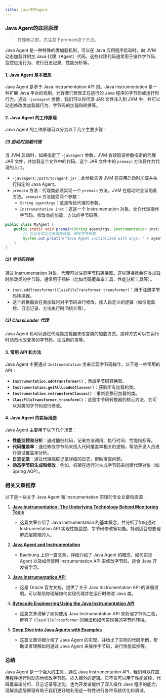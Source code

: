 ```yaml
---
title: java中的agent
---
```


### Java Agent的底层原理

>在理解之前，先注意下premain这个方法。

Java Agent 是一种特殊的类加载机制，可以在 Java 应用程序启动时，向 JVM 动态加载并附加 Java 代理（Agent）代码。这些代理代码通常用于操作字节码、监控应用行为、进行日志记录、性能分析等。

#### 1. **Java Agent 基本概念**

Java Agent 是基于 Java Instrumentation API 的。Java Instrumentation 是一种扩展 Java 平台的机制，允许我们修改正在运行的 Java 程序的字节码或运行时行为。通过 `-javaagent` 参数，我们可以将代理 JAR 文件注入到 JVM 中，并可以动态修改类加载器行为、字节码的加载和转换等。

#### 2. **Java Agent 的工作原理**

Java Agent 的工作原理可以分为以下几个主要步骤：

##### **(1) 启动时加载代理**

当 JVM 启动时，如果指定了 `-javaagent` 参数，JVM 会读取该参数指定的代理 JAR 文件，并加载这个文件中的代码。这个 JAR 文件中的 `premain` 方法将作为代理的入口。

- `-javaagent:/path/to/agent.jar`：此参数告诉 JVM 在应用启动时加载并执行指定的 Java Agent。
- `premain` 方法：代理类必须实现一个 `premain` 方法，JVM 在启动时会调用此方法。`premain` 方法接受两个参数：
  - `String agentArgs`：这是传给代理的参数。
  - `Instrumentation inst`：这是一个 Instrumentation 对象，允许代理操作字节码，修改类的加载、方法的字节码等。

```java
public class MyAgent {
    public static void premain(String agentArgs, Instrumentation inst) {
        // 在此处可以注册类转换器、修改字节码等
        System.out.println("Java Agent initialized with args: " + agentArgs);
    }
}
```

##### **(2) 字节码转换**

通过 Instrumentation 对象，代理可以注册字节码转换器。这些转换器会在类加载时修改类的字节码，通常用于插桩（比如代码覆盖率工具、性能分析工具等）。

- `inst.addTransformer(ClassFileTransformer transformer)`：用于注册字节码转换器。
- 这个转换器会在类加载时对字节码进行修改，插入自定义的逻辑（如性能监控、日志记录、方法执行时间统计等）。

##### **(3) ClassLoader 代理**

Java Agent 也可以通过代理类加载器来改变类的加载方式。这种方式可以在运行时动态地改变类的字节码、生成新的类等。

#### 3. **常用 API 和方法**

Java Agent 主要通过 `Instrumentation` 类来实现字节码操作。以下是一些常用的 API：

- **`Instrumentation.addTransformer()`**：添加字节码转换器。
- **`Instrumentation.getAllLoadedClasses()`**：获取所有加载的类。
- **`Instrumentation.retransformClasses()`**：重新变换已加载的类。
- **`ClassFileTransformer.transform()`**：这是字节码转换器的核心方法，它可以对类的字节码进行修改。

#### 4. **Java Agent 的实际用途**

Java Agent 主要用于以下几个场景：

- **性能监控和分析**：通过插桩代码，记录方法调用、执行时间、性能指标等。
- **代码覆盖率**：通过修改字节码来插入代码覆盖率相关的逻辑，帮助开发人员进行测试覆盖率分析。
- **日志记录**：通过代理插桩记录详细的日志，帮助排查问题。
- **动态字节码生成和修改**：例如，框架在运行时生成字节码来创建代理对象（如 Spring AOP）。
  
### 相关文章推荐

以下是一些关于 Java Agent 和 Instrumentation 原理的专业文章和资源：

1. **[Java Instrumentation: The Underlying Technology Behind Monitoring Tools](https://dilfuruz.com/java-instrumentation-underlying-technology-behind-monitoring-tools/)**
   - 这篇文章介绍了 Java Instrumentation 的基本概念，并分析了如何通过 Instrumentation API 实现性能监控、字节码修改等功能。特别适合想要理解底层原理的人。

2. **[Java Agent and Instrumentation](https://www.baeldung.com/java/java-agent)**
   - Baeldung 上的一篇文章，详细介绍了 Java Agent 的概念、如何实现 Agent 以及如何使用 Instrumentation API 来修改字节码，适合 Java 开发者学习。

3. **[Java Instrumentation API](https://docs.oracle.com/javase/8/docs/api/java/lang/instrument/package-summary.html)**
   - 这是 Oracle 官方文档，提供了关于 Java Instrumentation API 的详细说明。可以帮助你理解如何实现代理并在运行时修改 Java 类。

4. **[Bytecode Engineering Using the Java Instrumentation API](https://www.journaldev.com/7276/java-instrumentation)**
   - 这篇文章讲解了如何使用 Java Instrumentation API 来处理字节码工程，解释了 `ClassFileTransformer` 的用法和如何实现类的字节码转换。

5. **[Deep Dive into Java Agents with Examples](https://www.javacodegeeks.com/2013/07/deep-dive-into-java-agents-with-examples.html)**
   - 这篇文章详细介绍了 Java Agent 的实现，并给出了实际的代码示例，帮助读者理解如何通过 Java Agent 来操作字节码，进行性能监控等。

### 总结

Java Agent 是一个强大的工具，通过 Java Instrumentation API，我们可以在应用程序运行时动态地修改字节码，插入额外的逻辑。它不仅可以用于性能监控、代码覆盖率分析、日志记录等功能，也为开发者提供了深入操作 Java 程序的能力。理解其底层原理有助于我们更好地利用这一特性进行各种系统优化和调试。

